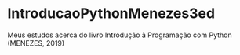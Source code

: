 # IntroducaoPythonMenezes3ed
 Meus estudos acerca do livro Introdução à Programação com Python (MENEZES, 2019)
